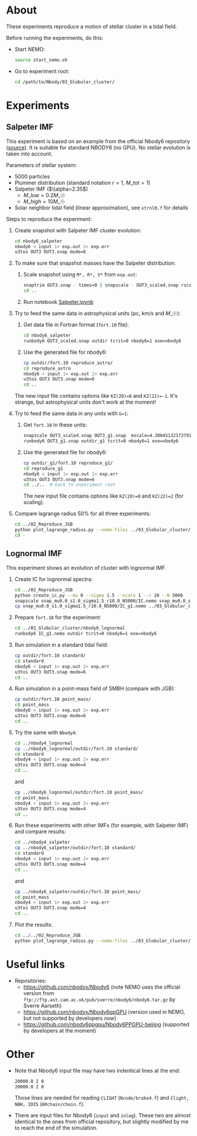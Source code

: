 # About

These experiments reproduce a motion of stellar cluster in a tidal field.

Before running the experiments, do this:

- Start NEMO:

  ```bash
  source start_nemo.sh
  ```

- Go to experiment root:

  ```bash
  cd /path/to/Nbody/03_Globular_cluster/
  ```

# Experiments

## Salpeter IMF

This experiment is based on an example from the official Nbody6 repository ([source](https://github.com/nbodyx/Nbody6/blob/master/Docs/input)). It is suitable for standard NBODY6 (no GPU). No stellar evolution is taken into account.

Parameters of stellar system:

- 5000 particles
- Plummer distribution (standard notation $r=1$, $M\_{tot}=1$)
- Salpeter IMF ($\\alpha=2.35$)
  - $M\_{low} = 0.2 M\_{☉}$
  - $M\_{high} = 10 M\_{☉}$
- Solar neighbor tidal field (linear approximation), see `xtrnl0.f` for details

Steps to reproduce the experiment:

1. Create snapshot with Salpeter IMF cluster evolution:

   ```bash
   cd nbody6_salpeter
   nbody6 < input 1> exp.out 2> exp.err
   u3tos OUT3 OUT3.snap mode=6
   ```

1. To make sure that snapshot masses have the Salpeter distribution:

   1. Scale snapshot using `M*, R*, V*` from `exp.out`:

      ```bash
      snaptrim OUT3.snap - times=0 | snapscale - OUT3_scaled.snap rscale=<R*> vscale=<V*> mscale=<M*>
      cd ..
      ```

   1. Run notebook [Salpeter.ipynb](Salpeter.ipynb)

1. Try to feed the same data in astrophysical units (pc, km/s and $M\_{☉}$):

   1. Get data file in Fortran format (`fort.10` file):

      ```bash
      cd nbody6_salpeter
      runbody6 OUT3_scaled.snap outdir tcrit=0 nbody6=1 exe=nbody6
      ```

   1. Use the generated file for nbody6:

      ```bash
      cp outdir/fort.10 reproduce_astro/
      cd reproduce_astro
      nbody6 < input 1> exp.out 2> exp.err
      u3tos OUT3 OUT3.snap mode=6
      cd ..
      ```

   The new input file contains options like `KZ(20)=0` and `KZ(22)=-1`. It's strange, but astrophysical units don't work at the moment!

1. Try to feed the same data in any units with `G=1`:

   1. Get `fort.10` in these units:

      ```bash
      snapscale OUT3_scaled.snap OUT3_g1.snap  mscale=4.300451321727918e-03  # ~232 Msun, km/s and pc, G=1
      runbody6 OUT3_g1.snap outdir_g1 tcrit=0 nbody6=1 exe=nbody6
      ```

   1. Use the generated file for nbody6:

      ```bash
      cp outdir_g1/fort.10 reproduce_g1/
      cd reproduce_g1
      nbody6 < input 1> exp.out 2> exp.err
      u3tos OUT3 OUT3.snap mode=6
      cd ../..  # back to experiment root
      ```

      The new input file contains options like `KZ(20)=0` and `KZ(22)=2` (for scaling).

1. Compare lagrange radius 50% for all three experiments:

   ```bash
   cd ../02_Reproduce_JGB
   python plot_lagrange_radius.py --nemo-files ../03_Globular_cluster/nbody6_salpeter/OUT3.snap  ../03_Globular_cluster/nbody6_salpeter/reproduce_astro/OUT3.snap ../03_Globular_cluster/nbody6_salpeter/reproduce_g1/OUT3.snap --remove-outliers
   cd -
   ```

## Lognormal IMF

This experiment shows an evolution of cluster with lognormal IMF.

1. Create IC for lognormal spectra:

   ```bash
   cd ../02_Reproduce_JGB
   python create_ic.py --mu 0 --sigma 1.5 --scale 1 --r 10 --N 5000
   snapscale snap_mu0.0_s1.0_sigma1.5_r10.0_N5000/IC.nemo snap_mu0.0_s1.0_sigma1.5_r10.0_N5000/IC_g1.nemo mscale=4.300451321727918e-03  # ~232 Msun, km/s and pc, G=1
   cp snap_mu0.0_s1.0_sigma1.5_r10.0_N5000/IC_g1.nemo ../03_Globular_cluster/nbody6_lognormal/
   ```

1. Prepare `fort.10` for the experiment:

   ```bash
   cd ../03_Globular_cluster/nbody6_lognormal
   runbody6 IC_g1.nemo outdir tcrit=0 nbody6=1 exe=nbody6
   ```

1. Run simulation in a standard tidal field:

   ```bash
   cp outdir/fort.10 standard/
   cd standard
   nbody6 < input 1> exp.out 2> exp.err
   u3tos OUT3 OUT3.snap mode=6
   cd ..
   ```

1. Run simulation in a point-mass field of SMBH (compare with JGB):

   ```bash
   cp outdir/fort.10 point_mass/
   cd point_mass
   nbody6 < input 1> exp.out 2> exp.err
   u3tos OUT3 OUT3.snap mode=6
   cd ..
   ```

1. Try the same with `Nbody4`:

   ```bash
   cd ../nbody4_lognormal
   cp ../nbody6_lognormal/outdir/fort.10 standard/
   cd standard
   nbody4 < input 1> exp.out 2> exp.err
   u3tos OUT3 OUT3.snap mode=4
   cd ..
   ```

   and

   ```bash
   cp ../nbody6_lognormal/outdir/fort.10 point_mass/
   cd point_mass
   nbody4 < input 1> exp.out 2> exp.err
   u3tos OUT3 OUT3.snap mode=4
   cd ..
   ```

1. Run these experiments with other IMFs (for example, with Salpeter IMF) and compare results:

   ```bash
   cd ../nbody4_salpeter
   cp ../nbody6_salpeter/outdir/fort.10 standard/
   cd standard
   nbody4 < input 1> exp.out 2> exp.err
   u3tos OUT3 OUT3.snap mode=4
   cd ..
   ```

   and

   ```bash
   cp ../nbody6_salpeter/outdir/fort.10 point_mass/
   cd point_mass
   nbody4 < input 1> exp.out 2> exp.err
   u3tos OUT3 OUT3.snap mode=4
   cd ..
   ```

1. Plot the results:

   ```bash
   cd ../../02_Reproduce_JGB
   python plot_lagrange_radius.py --nemo-files ../03_Globular_cluster/nbody4_lognormal/standard/OUT3.snap  ../03_Globular_cluster/nbody4_lognormal/point_mass/OUT3.snap ../03_Globular_cluster/nbody6_lognormal/standard/OUT3.snap ../03_Globular_cluster/nbody6_lognormal/point_mass/OUT3.snap  --remove-outliers --sigma 1.5 --dens-par 500
   ```

# Useful links

- Repositories:
  - https://github.com/nbodyx/Nbody6 (note NEMO uses the official version from `ftp://ftp.ast.cam.ac.uk/pub/sverre/nbody6/nbody6.tar.gz` by Sverre Aarseth)
  - https://github.com/nbodyx/Nbody6ppGPU (version used in NEMO, but not supported by developers now)
  - https://github.com/nbody6ppgpu/Nbody6PPGPU-beijing (supported by developers at the moment)

# Other

- Note that Nbody6 input file may have two indentical lines at the end:

  ```bash
  20000.0 2 0
  20000.0 2 0
  ```

  Those lines are needed for reading `CLIGHT` (`Ncode/brake4.f`) and `Clight, NBH, IDIS` (`ARchain/chain.f`).

- There are input files for Nbody6 (`input` and `inlog`). These two are almost identical to the ones from official repository, but slightly modified by me to reach the end of the simulation.
